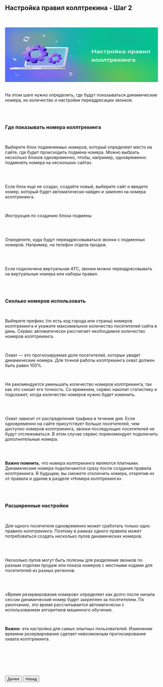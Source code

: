 ## Настройка правил коллтрекина - Шаг 2

<br>
<br>

<img src="step21.svg" alt="" width="100%" height="180px"/>

<br>
<br>

На этом шаге нужно определить, где будут показываться динамические номера, их количество и настройки переадресации звонков.

<br>
<br>

### Где показывать номера коллтрекинга

<br>

Выберите блок подменяемых номеров, который определяет место на сайте, где будет происходить подмена номера. Можно выбрать несколько блоков одновременно, чтобы, например, одновременно подменять номера на нескольких сайтах.

<br>
<br>

<Alert>Если блок еще не создан, создайте новый, выберите сайт и введите номер, который будет автоматически найден и заменен на номера коллтрекинга.

<br>

<OnboardingLink to="/call-tracking/rules/step22.md">Инструкция по созданию блока подмены</OnboardingLink></Alert>

<br>
<br>

Определите, куда будут переадресовываться звонки с подменных номеров. Например, на телефон отдела продаж.

<br>
<br>

<Alert>Если подключена виртуальная АТС, звонки можно переадресовывать на виртуальные номера или наборы правил.</Alert>

<br>
<br>

### Сколько номеров использовать

<br>

Выберите префикс (то есть код города или страны) номеров коллтрекинга и укажите максимальное количество посетителей сайта в день. Сервис автоматически рассчитает необходимое количество номеров коллтрекинга.

<br>

Охват — это прогнозируемая доля посетителей, которые увидят динамические номера. Для точной работы коллтрекинга охват должен быть равен 100%.

<br>

Не рекомендуется уменьшать количество номеров коллтрекинга, так как это снизит его точность. Со временем, сервис накопит статистику и подскажет, когда количество номеров нужно будет изменить.

<br>
<br>

<Alert>Охват зависит от распределения трафика в течение дня. Если одновременно на сайте присутствует больше посетителей, чем доступно номеров коллтрекинга, звонки последующих посетителей не будут отслеживаться. В этом случае сервис порекомендует подключить дополнительные номера.</Alert>

<br>
<br>

**Важно помнить**, что номера коллтрекинга являются платными. Динамические номера подключаются сразу после создания правила коллтрекинга. В будущем, вы сможете отключить номера, открепив их от правила и удалив в разделе «Номера коллтрекинга».

<br>
<br>

### Расширенные настройки

<br>

Для одного посетителя одновременно может сработать только одно правило коллтрекинга. Поэтому в рамках одного правила может потребоваться создать несколько пулов динамических номеров.

<br>
<br>

<Alert>Несколько пулов могут быть полезны для разделения звонков по разным отделам продаж или показа номеров с местными кодами для посетителей из разных регионов.</Alert>

<br>
<br>

«Время резервирования номеров» определяет как долго после начала сессии динамический номер будет закреплен за посетителем. По умолчанию, это время рассчитывается автоматически с использованием алгоритмов машинного обучения.

<br>

**Важно:** эта настройка для самых опытных пользователей. Изменение времени резервирования сделает невозможным прогнозирование охвата коллтрекинга.

<br>
<br>
<br>
<br>
<br>

<button b_to="/call-tracking/rules/step23.md" b_type="fill" b_theme="primary">Далее</button> <button b_to="/call-tracking/rules/step1.md" b_type="outline" b_theme="secondary">Назад</button> 


